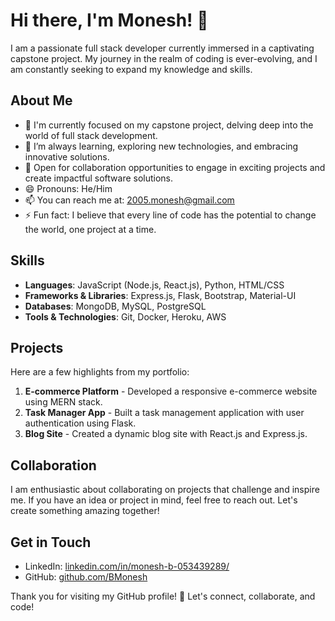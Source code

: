 # Hi there, I'm Monesh! 👋

I am a passionate full stack developer currently immersed in a captivating capstone project. My journey in the realm of coding is ever-evolving, and I am constantly seeking to expand my knowledge and skills.

## About Me
- 🔭 I'm currently focused on my capstone project, delving deep into the world of full stack development.
- 🌱 I’m always learning, exploring new technologies, and embracing innovative solutions.
- 💼 Open for collaboration opportunities to engage in exciting projects and create impactful software solutions.
- 😄 Pronouns: He/Him
- 📫 You can reach me at: [2005.monesh@gmail.com](mailto:2005.monesh@gmail.com)
- ⚡ Fun fact: I believe that every line of code has the potential to change the world, one project at a time.

## Skills
- **Languages**: JavaScript (Node.js, React.js), Python, HTML/CSS
- **Frameworks & Libraries**: Express.js, Flask, Bootstrap, Material-UI
- **Databases**: MongoDB, MySQL, PostgreSQL
- **Tools & Technologies**: Git, Docker, Heroku, AWS

## Projects
Here are a few highlights from my portfolio:
1. **E-commerce Platform** - Developed a responsive e-commerce website using MERN stack.
2. **Task Manager App** - Built a task management application with user authentication using Flask.
3. **Blog Site** - Created a dynamic blog site with React.js and Express.js.

## Collaboration
I am enthusiastic about collaborating on projects that challenge and inspire me. If you have an idea or project in mind, feel free to reach out. Let's create something amazing together!

## Get in Touch
- LinkedIn: [linkedin.com/in/monesh-b-053439289/](https://www.linkedin.com/in/monesh-b-053439289/)
- GitHub: [github.com/BMonesh](https://github.com/BMonesh)

Thank you for visiting my GitHub profile! 🚀 Let's connect, collaborate, and code!
